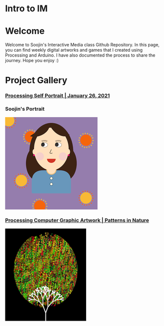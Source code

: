 # Intro to IM

# Welcome

Welcome to Soojin's Interactive Media class Github Repository. In this page, you can find weekly digital artworks and games that I created using Processing and Arduino. I have also documented the process to share the journey. Hope you enjoy :) 

# Project Gallery

### [Processing Self Portrait | January 26, 2021](https://github.com/Soojin-Lee0819/IntrotoIM/tree/main/January26) 
### Soojin's Portrait

![alt-text](images/soojinportrait.gif)

                                            
### [Processing Computer Graphic Artwork | Patterns in Nature ](https://github.com/Soojin-Lee0819/IntrotoIM/tree/main/Feb2) 

![](images/SoojinComputerArt.png)
